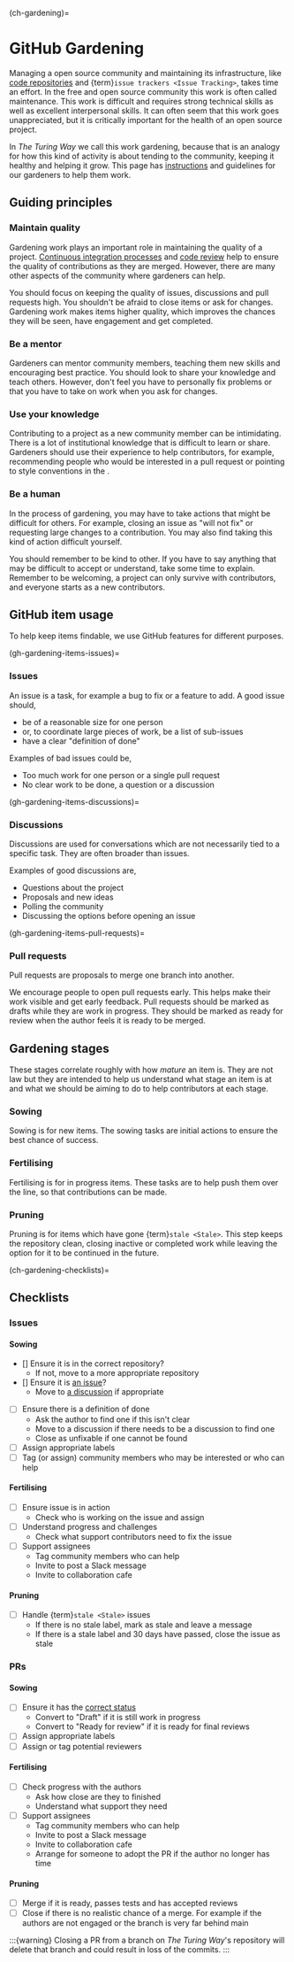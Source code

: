 (ch-gardening)=
# GitHub Gardening

Managing a open source community and maintaining its infrastructure, like [code repositories](#rr-vcs) and {term}`issue trackers <Issue Tracking>`, takes time an effort.
In the free and open source community this work is often called maintenance.
This work is difficult and requires strong technical skills as well as excellent interpersonal skills.
It can often seem that this work goes unappreciated, but it is critically important for the health of an open source project.

In _The Turing Way_ we call this work gardening, because that is an analogy for how this kind of activity is about tending to the community, keeping it healthy and helping it grow.
This page has [instructions](#ch-gardening-checklists) and guidelines for our gardeners to help them work.

## Guiding principles

### Maintain quality

Gardening work plays an important role in maintaining the quality of a project.
[Continuous integration processes](#rr-ci) and [code review](#rr-reviewing) help to ensure the quality of contributions as they are merged.
However, there are many other aspects of the community where gardeners can help.

You should focus on keeping the quality of issues, discussions and pull requests high.
You shouldn't be afraid to close items or ask for changes.
Gardening work makes items higher quality, which improves the chances they will be seen, have engagement and get completed.

### Be a mentor

Gardeners can mentor community members, teaching them new skills and encouraging best practice.
You should look to share your knowledge and teach others.
However, don't feel you have to personally fix problems or that you have to take on work when you ask for changes.

### Use your knowledge

Contributing to a project as a new community member can be intimidating.
There is a lot of institutional knowledge that is difficult to learn or share.
Gardeners should use their experience to help contributors, for example, recommending people who would be interested in a pull request or pointing to style conventions in the [](#ch).

### Be a human

In the process of gardening, you may have to take actions that might be difficult for others.
For example, closing an issue as "will not fix" or requesting large changes to a contribution.
You may also find taking this kind of action difficult yourself.

You should remember to be kind to other.
If you have to say anything that may be difficult to accept or understand, take some time to explain.
Remember to be welcoming, a project can only survive with contributors, and everyone starts as a new contributors.

## GitHub item usage

To help keep items findable, we use GitHub features for different purposes.

(gh-gardening-items-issues)=
### Issues

An issue is a task, for example a bug to fix or a feature to add.
A good issue should,

- be of a reasonable size for one person
- or, to coordinate large pieces of work, be a list of sub-issues
- have a clear "definition of done"

Examples of bad issues could be,

- Too much work for one person or a single pull request
- No clear work to be done, a question or a discussion

(gh-gardening-items-discussions)=
### Discussions

Discussions are used for conversations which are not necessarily tied to a specific task.
They are often broader than issues.

Examples of good discussions are,

- Questions about the project
- Proposals and new ideas
- Polling the community
- Discussing the options before opening an issue

(gh-gardening-items-pull-requests)=
### Pull requests

Pull requests are proposals to merge one branch into another.

We encourage people to open pull requests early.
This helps make their work visible and get early feedback.
Pull requests should be marked as drafts while they are work in progress.
They should be marked as ready for review when the author feels it is ready to be merged.

## Gardening stages

These stages correlate roughly with how _mature_ an item is.
They are not law but they are intended to help us understand what stage an item is at and what we should be aiming to do to help contributors at each stage.

### Sowing

Sowing is for new items.
The sowing tasks are initial actions to ensure the best chance of success.

### Fertilising

Fertilising is for in progress items.
These tasks are to help push them over the line, so that contributions can be made.

### Pruning

Pruning is for items which have gone {term}`stale <Stale>`.
This step keeps the repository clean, closing inactive or completed work while leaving the option for it to be continued in the future.

(ch-gardening-checklists)=
## Checklists

### Issues

#### Sowing

- [] Ensure it is in the correct repository?
    - If not, move to a more appropriate repository
- [] Ensure it is [an issue](#gh-gardening-items-issues)?
    - Move to [a discussion](#gh-gardening-items-discussions) if appropriate
- [ ] Ensure there is a definition of done
    - Ask the author to find one if this isn't clear
    - Move to a discussion if there needs to be a discussion to find one
    - Close as unfixable if one cannot be found
- [ ] Assign appropriate labels
- [ ] Tag (or assign) community members who may be interested or who can help

#### Fertilising

- [ ] Ensure issue is in action
    - Check who is working on the issue and assign
- [ ] Understand progress and challenges
    - Check what support contributors need to fix the issue
- [ ] Support assignees
    - Tag community members who can help
    - Invite to post a Slack message
    - Invite to collaboration cafe

#### Pruning

- [ ] Handle {term}`stale <Stale>` issues
    - If there is no stale label, mark as stale and leave a message
    - If there is a stale label and 30 days have passed, close the issue as stale

### PRs

#### Sowing

- [ ] Ensure it has the [correct status](#gh-gardening-items-pull-requests)
    - Convert to "Draft" if it is still work in progress
    - Convert to "Ready for review" if it is ready for final reviews
- [ ] Assign appropriate labels
- [ ] Assign or tag potential reviewers

#### Fertilising

- [ ] Check progress with the authors
    - Ask how close are they to finished
    - Understand what support they need
- [ ] Support assignees
    - Tag community members who can help
    - Invite to post a Slack message
    - Invite to collaboration cafe
    - Arrange for someone to adopt the PR if the author no longer has time

#### Pruning

- [ ] Merge if it is ready, passes tests and has accepted reviews
- [ ] Close if there is no realistic chance of a merge.
  For example if the authors are not engaged or the branch is very far behind main

:::{warning}
Closing a PR from a branch on _The Turing Way_'s repository will delete that branch and could result in loss of the commits.
:::
